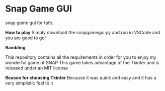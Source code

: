 # Snap Game GUI
snap game gui for tafe.

**How to play**
Simply download the snapgamegui.py and run in VSCode and you are good to go!


**Rambling**

This repository contains all the requirements in order for you to enjoy my wonderful game of SNAP 
This game takes advantage of the Tkinter and is released under an MIT license

**Reason for choosing Tkinter**
Because it was quick and easy and it has a very simplistic feel to it


